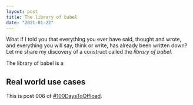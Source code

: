 ```yaml
---
layout: post
title: The library of babel
date: "2021-01-22"
---
```


What if I told you that everything you ever have said, thought and wrote, and everything you will say, think or write, has already been written down? Let me share my discovery of a construct called the _library of babel_.

The library of babel is a

## Real world use cases

This is post 006 of [#100DaysToOffload](https://100daystooffload.com/).
